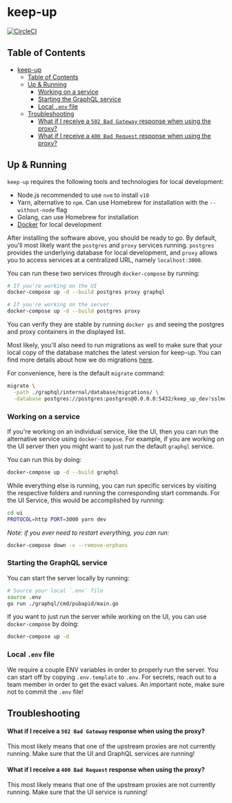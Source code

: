 # keep-up

[![CircleCI](https://circleci.com/gh/abbeyhrt/keep-up.svg?style=shield)](https://circleci.com/gh/abbeyhrt/keep-up)

<!-- To run doctoc, just do `npx doctoc README.md` in this directory! -->

<!-- START doctoc generated TOC please keep comment here to allow auto update -->

<!-- DON'T EDIT THIS SECTION, INSTEAD RE-RUN doctoc TO UPDATE -->

## Table of Contents

- [keep-up](#keep-up)
  - [Table of Contents](#table-of-contents)
  - [Up & Running](#up--running)
    - [Working on a service](#working-on-a-service)
    - [Starting the GraphQL service](#starting-the-graphql-service)
    - [Local `.env` file](#local-env-file)
  - [Troubleshooting](#troubleshooting)
      - [What if I receive a `502 Bad Gateway` response when using the proxy?](#what-if-i-receive-a-502-bad-gateway-response-when-using-the-proxy)
      - [What if I receive a `400 Bad Request` response when using the proxy?](#what-if-i-receive-a-400-bad-request-response-when-using-the-proxy)

<!-- END doctoc generated TOC please keep comment here to allow auto update -->

## Up & Running

`keep-up` requires the following tools and technologies for local development:

* Node.js recommended to use `nvm` to install `v10`
* Yarn, alternative to `npm`. Can use Homebrew for installation with the
  `--without-node` flag
* Golang, can use Homebrew for installation
* [Docker](https://docs.docker.com/docker-for-mac/install/) for local development

After installing the software above, you should be ready to go. By default,
you'll most likely want the `postgres` and `proxy` services running. `postgres`
provides the underlying database for local development, and `proxy` allows you
to access services at a centralized URL, namely `localhost:3000`.

You can run these two services through `docker-compose` by running:

```bash
# If you're working on the UI
docker-compose up -d --build postgres proxy graphql

# If you're working on the server
docker-compose up -d --build postgres proxy
```

You can verify they are stable by running `docker ps` and seeing the
postgres and proxy containers in the displayed list.

Most likely, you'll also need to run migrations as well to make sure that your
local copy of the database matches the latest version for keep-up. You can find
more details about how we do migrations [here](./docs/migrations.md).

For convenience, here is the default `migrate` command:

```bash
migrate \
  -path ./graphql/internal/database/migrations/ \
  -database postgres://postgres:postgres@0.0.0.0:5432/keep_up_dev?sslmode=disable up
```

### Working on a service

If you're working on an individual service, like the UI, then you can run the
alternative service using `docker-compose`. For example, if you are working on
the UI server then you might want to just run the default `graphql` service.

You can run this by doing:

```bash
docker-compose up -d --build graphql
```

While everything else is running, you can run specific services by visiting the
respective folders and running the corresponding start commands. For the UI
Service, this would be accomplished by running:

```bash
cd ui
PROTOCOL=http PORT=3000 yarn dev
```

_Note: if you ever need to restart everything, you can run:_

```bash
docker-compose down -v --remove-orphans
```

### Starting the GraphQL service

You can start the server locally by running:

```bash
# Source your local `.env` file
source .env
go run ./graphql/cmd/pubapid/main.go
```

If you want to just run the server while working on the UI, you can use
`docker-compose` by doing:

```bash
docker-compose up -d
```

### Local `.env` file

We require a couple ENV variables in order to properly run the server. You can
start off by copying `.env.template` to `.env`. For secrets, reach out to a team
member in order to get the exact values. An important note, make sure not to
commit the `.env` file!

## Troubleshooting

#### What if I receive a `502 Bad Gateway` response when using the proxy?

This most likely means that one of the upstream proxies are not currently running. Make sure that the UI and GraphQL services are running!

#### What if I receive a `400 Bad Request` response when using the proxy?

This most likely means that one of the upstream proxies are not currently running. Make sure that the UI service is running!
